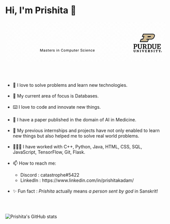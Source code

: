 # Hi, I'm Prishita 👋
<p align="center">
  <img src="/images/name.gif" />
</p>
<br><br>
<ul>
  <li>🧩 I love to solve problems and learn new technologies.</li><br>
<li>💽 My current area of focus is Databases.</li><br>
<li> ⌨️ I love to code and innovate new things.</li><br>
<li> 🤖 I have a paper published in the domain of AI in Medicine.</li><br>
<li> 💼 My previous internships and projects have not only enabled to learn new things but also helped me to solve real world problems.</li><br>
<li> 👩🏻‍💻 I have worked with C++, Python, Java, HTML, CSS, SQL, JavaScript, TensorFlow, Git, Flask.</li><br>
<li> 📫 How to reach me: </li>
 <ul>
   <li> Discord : catastrophe#5422</li>
   <li> LinkedIn : https://www.linkedin.com/in/prishitakadam/ </li><br>
  </ul>
  <li>✨ Fun fact : <i>Prishita</i> actually means <i>a person sent by god</i> in Sanskrit!</li><br>
 </ul><br>
 
 ![Prishita's GitHub stats](https://github-readme-stats.vercel.app/api?username=prishitakadam&show_icons=true&theme=radical)
<!--
**prishitakadam/prishitakadam** is a ✨ _special_ ✨ repository because its `README.md` (this file) appears on your GitHub profile.

Here are some ideas to get you started:

- 🔭 I’m currently working on ...
- 🌱 I’m currently learning ...
- 👯 I’m looking to collaborate on ...
- 🤔 I’m looking for help with ...
- 💬 Ask me about ...
- 📫 How to reach me: ...
- 😄 Pronouns: ...
- ⚡ Fun fact: ...
-->
<!-- [![Top Langs](https://github-readme-stats.vercel.app/api/top-langs/?username=prishitakadam&layout=compact)](https://github.com/prishitakadam/github-readme-stats) -->
